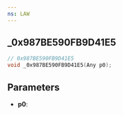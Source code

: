 ```yaml
---
ns: LAW
---
```

## _0x987BE590FB9D41E5

```c
// 0x987BE590FB9D41E5
void _0x987BE590FB9D41E5(Any p0);
```

## Parameters
* **p0**:
